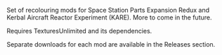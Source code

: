 Set of recolouring mods for Space Station Parts Expansion Redux and Kerbal Aircraft Reactor Experiment (KARE). More to come in the future.

Requires TexturesUnlimited and its dependencies. 

Separate downloads for each mod are available in the Releases section.
